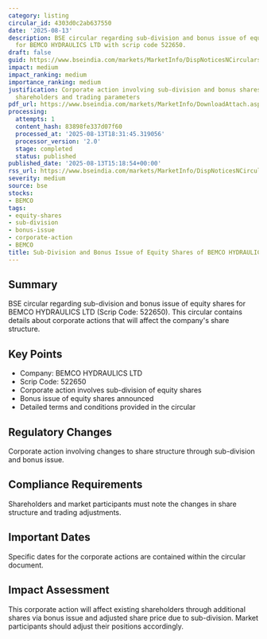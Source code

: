 ```yaml
---
category: listing
circular_id: 4303d0c2ab637550
date: '2025-08-13'
description: BSE circular regarding sub-division and bonus issue of equity shares
  for BEMCO HYDRAULICS LTD with scrip code 522650.
draft: false
guid: https://www.bseindia.com/markets/MarketInfo/DispNoticesNCirculars.aspx?Noticeid={936155BF-8CCF-4A29-A64B-415295F978AC}&noticeno=20250813-66&dt=08/13/2025&icount=66&totcount=73&flag=0
impact: medium
impact_ranking: medium
importance_ranking: medium
justification: Corporate action involving sub-division and bonus shares affects existing
  shareholders and trading parameters
pdf_url: https://www.bseindia.com/markets/MarketInfo/DownloadAttach.aspx?id=20250813-66&attachedId=426ec892-ffa8-4d6f-800a-85a6a3de2bdd
processing:
  attempts: 1
  content_hash: 83898fe337d07f60
  processed_at: '2025-08-13T18:31:45.319056'
  processor_version: '2.0'
  stage: completed
  status: published
published_date: '2025-08-13T15:18:54+00:00'
rss_url: https://www.bseindia.com/markets/MarketInfo/DispNoticesNCirculars.aspx?Noticeid={936155BF-8CCF-4A29-A64B-415295F978AC}&noticeno=20250813-66&dt=08/13/2025&icount=66&totcount=73&flag=0
severity: medium
source: bse
stocks:
- BEMCO
tags:
- equity-shares
- sub-division
- bonus-issue
- corporate-action
- BEMCO
title: Sub-Division and Bonus Issue of Equity Shares of BEMCO HYDRAULICS LTD
---
```


## Summary

BSE circular regarding sub-division and bonus issue of equity shares for BEMCO HYDRAULICS LTD (Scrip Code: 522650). This circular contains details about corporate actions that will affect the company's share structure.

## Key Points

- Company: BEMCO HYDRAULICS LTD
- Scrip Code: 522650
- Corporate action involves sub-division of equity shares
- Bonus issue of equity shares announced
- Detailed terms and conditions provided in the circular

## Regulatory Changes

Corporate action involving changes to share structure through sub-division and bonus issue.

## Compliance Requirements

Shareholders and market participants must note the changes in share structure and trading adjustments.

## Important Dates

Specific dates for the corporate actions are contained within the circular document.

## Impact Assessment

This corporate action will affect existing shareholders through additional shares via bonus issue and adjusted share price due to sub-division. Market participants should adjust their positions accordingly.